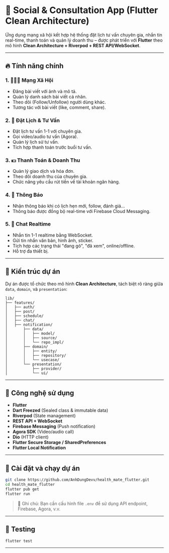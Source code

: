 # 📱 Social & Consultation App (Flutter Clean Architecture)

Ứng dụng mạng xã hội kết hợp hệ thống đặt lịch tư vấn chuyên gia, nhắn tin real-time, thanh toán và quản lý doanh thu – được phát triển với **Flutter** theo mô hình **Clean Architecture + Riverpod + REST API/WebSocket**.

---

## 🔥 Tính năng chính

### 1. 🧑‍🤝‍🧑 Mạng Xã Hội

- Đăng bài viết với ảnh và mô tả.
- Quản lý danh sách bài viết cá nhân.
- Theo dõi (Follow/Unfollow) người dùng khác.
- Tương tác với bài viết (like, comment, share).

### 2. 📅 Đặt Lịch & Tư Vấn

- Đặt lịch tư vấn 1-1 với chuyên gia.
- Gọi video/audio tư vấn (Agora).
- Quản lý lịch sử tư vấn.
- Tích hợp thanh toán trước buổi tư vấn.

### 3. 💵 Thanh Toán & Doanh Thu

- Quản lý giao dịch và hóa đơn.
- Theo dõi doanh thu của chuyên gia.
- Chức năng yêu cầu rút tiền về tài khoản ngân hàng.

### 4. 🔔 Thông Báo

- Nhận thông báo khi có lịch hẹn mới, follow, đánh giá...
- Thông báo được đồng bộ real-time với Firebase Cloud Messaging.

### 5. 💬 Chat Realtime

- Nhắn tin 1-1 realtime bằng WebSocket.
- Gửi tin nhắn văn bản, hình ảnh, sticker.
- Tích hợp các trạng thái "đang gõ", "đã xem", online/offline.
- Hỗ trợ đa thiết bị.

---

## 🧱 Kiến trúc dự án

Dự án được tổ chức theo mô hình **Clean Architecture**, tách biệt rõ ràng giữa `data`, `domain`, và `presentation`:

```
lib/
├── features/
│   ├── auth/
│   ├── post/
│   ├── schedule/
│   ├── chat/
│   ├── notification/
│       ├── data/
│       │   ├── model/
│       │   ├── source/
│       │   └── repo_impl/
│       ├── domain/
│       │   ├── entity/
│       │   ├── repository/
│       │   └── usecase/
│       └── presentation/
│           ├── provider/
│           └── ui/
```

---

## 🧰 Công nghệ sử dụng

- **Flutter**
- **Dart Freezed** (Sealed class & immutable data)
- **Riverpod** (State management)
- **REST API + WebSocket**
- **Firebase Messaging** (Push notification)
- **Agora SDK** (Video/audio call)
- **Dio** (HTTP client)
- **Flutter Secure Storage / SharedPreferences**
- **Flutter Local Notification**

---

## 🚀 Cài đặt và chạy dự án

```bash
git clone https://github.com/AnhDungDevv/health_mate_flutter.git
cd health_mate_flutter
flutter pub get
flutter run
```

> 🔐 Ghi chú: Bạn cần cấu hình file `.env` để sử dụng API endpoint, Firebase, Agora, v.v.

---

## 🧪 Testing

```bash
flutter test
```

---